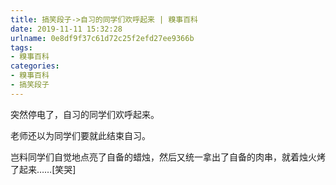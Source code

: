 ```yaml
---
title: 搞笑段子->自习的同学们欢呼起来 | 糗事百科
date: 2019-11-11 15:32:28
urlname: 0e8df9f37c61d72c25f2efd27ee9366b
tags: 
- 糗事百科
categories:
- 糗事百科
- 搞笑段子
---
```

突然停电了，自习的同学们欢呼起来。

老师还以为同学们要就此结束自习。

岂料同学们自觉地点亮了自备的蜡烛，然后又统一拿出了自备的肉串，就着烛火烤了起来……[笑哭]


